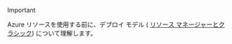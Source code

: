 > [!IMPORTANT]
> Azure リソースを使用する前に、デプロイ モデル ( [リソース マネージャーとクラシック](../articles/azure-resource-manager/resource-manager-deployment-model.md)) について理解します。


<!--HONumber=Jan17_HO1-->


